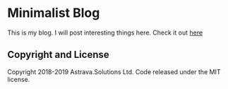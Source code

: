 # Minimalist Blog

This is my blog. I will post interesting things here. Check it out [here](https://dimitarpendurkov.com/)

## Copyright and License

Copyright 2018-2019 Astrava.Solutions Ltd. Code released under the MIT license.
